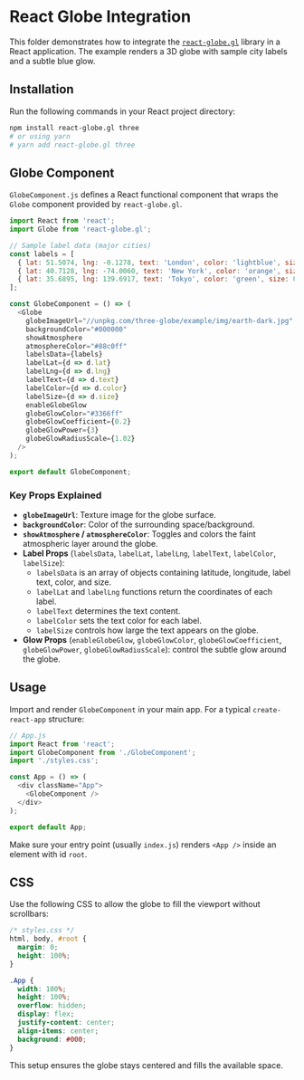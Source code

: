 # React Globe Integration

This folder demonstrates how to integrate the [`react-globe.gl`](https://github.com/vasturiano/react-globe.gl) library in a React application. The example renders a 3D globe with sample city labels and a subtle blue glow.

## Installation

Run the following commands in your React project directory:

```bash
npm install react-globe.gl three
# or using yarn
# yarn add react-globe.gl three
```

## Globe Component

`GlobeComponent.js` defines a React functional component that wraps the `Globe` component provided by `react-globe.gl`.

```javascript
import React from 'react';
import Globe from 'react-globe.gl';

// Sample label data (major cities)
const labels = [
  { lat: 51.5074, lng: -0.1278, text: 'London', color: 'lightblue', size: 0.7 },
  { lat: 40.7128, lng: -74.0060, text: 'New York', color: 'orange', size: 0.7 },
  { lat: 35.6895, lng: 139.6917, text: 'Tokyo', color: 'green', size: 0.7 }
];

const GlobeComponent = () => (
  <Globe
    globeImageUrl="//unpkg.com/three-globe/example/img/earth-dark.jpg"
    backgroundColor="#000000"
    showAtmosphere
    atmosphereColor="#88c0ff"
    labelsData={labels}
    labelLat={d => d.lat}
    labelLng={d => d.lng}
    labelText={d => d.text}
    labelColor={d => d.color}
    labelSize={d => d.size}
    enableGlobeGlow
    globeGlowColor="#3366ff"
    globeGlowCoefficient={0.2}
    globeGlowPower={3}
    globeGlowRadiusScale={1.02}
  />
);

export default GlobeComponent;
```

### Key Props Explained

- **`globeImageUrl`**: Texture image for the globe surface.
- **`backgroundColor`**: Color of the surrounding space/background.
- **`showAtmosphere` / `atmosphereColor`**: Toggles and colors the faint atmospheric layer around the globe.
- **Label Props** (`labelsData`, `labelLat`, `labelLng`, `labelText`, `labelColor`, `labelSize`):
  - `labelsData` is an array of objects containing latitude, longitude, label text, color, and size.
  - `labelLat` and `labelLng` functions return the coordinates of each label.
  - `labelText` determines the text content.
  - `labelColor` sets the text color for each label.
  - `labelSize` controls how large the text appears on the globe.
- **Glow Props** (`enableGlobeGlow`, `globeGlowColor`, `globeGlowCoefficient`, `globeGlowPower`, `globeGlowRadiusScale`): control the subtle glow around the globe.

## Usage

Import and render `GlobeComponent` in your main app. For a typical `create-react-app` structure:

```javascript
// App.js
import React from 'react';
import GlobeComponent from './GlobeComponent';
import './styles.css';

const App = () => (
  <div className="App">
    <GlobeComponent />
  </div>
);

export default App;
```

Make sure your entry point (usually `index.js`) renders `<App />` inside an element with id `root`.

## CSS

Use the following CSS to allow the globe to fill the viewport without scrollbars:

```css
/* styles.css */
html, body, #root {
  margin: 0;
  height: 100%;
}

.App {
  width: 100%;
  height: 100%;
  overflow: hidden;
  display: flex;
  justify-content: center;
  align-items: center;
  background: #000;
}
```

This setup ensures the globe stays centered and fills the available space.

